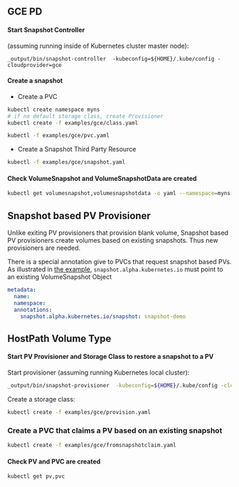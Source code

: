 ## GCE PD


#### Start Snapshot Controller 

(assuming running inside of Kubernetes cluster master node):
```
_output/bin/snapshot-controller  -kubeconfig=${HOME}/.kube/config -cloudprovider=gce
```

####  Create a snapshot
 * Create a PVC
```bash
kubectl create namespace myns
# if no default storage class, create Provisioner
kubectl create -f examples/gce/class.yaml

kubectl -f examples/gce/pvc.yaml
```
 * Create a Snapshot Third Party Resource 
```bash
kubectl -f examples/gce/snapshot.yaml
```

#### Check VolumeSnapshot and VolumeSnapshotData are created

```bash
kubectl get volumesnapshot,volumesnapshotdata -o yaml --namespace=myns
```

## Snapshot based PV Provisioner

Unlike exiting PV provisioners that provision blank volume, Snapshot based PV provisioners create volumes based on existing snapshots. Thus new provisioners are needed.

There is a special annotation give to PVCs that request snapshot based PVs. As illustrated in [the example](examples/hostpath/claim.yaml), `snapshot.alpha.kubernetes.io` must point to an existing VolumeSnapshot Object
```yaml
metadata:
  name: 
  namespace: 
  annotations:
    snapshot.alpha.kubernetes.io/snapshot: snapshot-demo
```

## HostPath Volume Type

#### Start PV Provisioner and Storage Class to restore a snapshot to a PV

Start provisioner (assuming running Kubernetes local cluster):
```bash
_output/bin/snapshot-provisioner  -kubeconfig=${HOME}/.kube/config -cloudprovider=gce
```

Create a storage class:
```bash
kubectl create -f examples/gce/provision.yaml
```

### Create a PVC that claims a PV based on an existing snapshot 

```bash
kubectl create -f examples/gce/fromsnapshotclaim.yaml
```

#### Check PV and PVC are created

```bash
kubectl get pv,pvc
```
  
